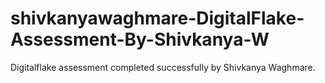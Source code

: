 # shivkanyawaghmare-DigitalFlake-Assessment-By-Shivkanya-W
Digitalflake assessment completed successfully by Shivkanya Waghmare. 
